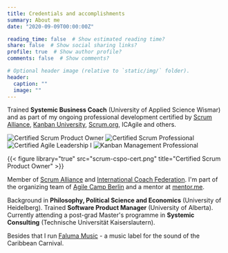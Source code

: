 ```yaml
---
title: Credentials and accomplishments
summary: About me
date: "2020-09-09T00:00:00Z"

reading_time: false  # Show estimated reading time?
share: false  # Show social sharing links?
profile: true  # Show author profile?
comments: false  # Show comments?

# Optional header image (relative to `static/img/` folder).
header:
  caption: ""
  image: ""
---
```

Trained **Systemic Business Coach** (University of Applied Science Wismar) and as part of my ongoing professional development certified by [Scrum Alliance](https://www.scrumalliance.org/community/profile/mstahl7), [Kanban University](https://edu.kanban.university/users/martin-stahl), [Scrum.org](https://www.scrum.org/user/251980), ICAgile and others. 

![Certified Scrum Product Owner](scrum-cspo-cert.png) ![Certified Scrum Professional](scrum-csp-cert.png) ![Certified Agile Leadership I](scrumalliance-cal1-300x300.png) ![Kanban Management Professional](badge-KMP-EDU.png)

{{< figure library="true" src="scrum-cspo-cert.png" title="Certified Scrum Product Owner" >}}

Member of [Scrum Alliance](https://www.scrumalliance.org/) and [International Coach Federation](https://coachfederation.org/). I'm part of the organizing team of [Agile Camp Berlin](https://agile-camp-berlin.com/) and a mentor at [mentor.me](https://www.mentor.me).

Background in **Philosophy, Political Science and Economics** (University of Heidelberg). Trained **Software Product Manager** (University of Alberta). Currently attending a post-grad Master's programme in **Systemic Consulting** (Technische Universität Kaiserslautern).

Besides that I run [Faluma Music](https://www.faluma.com) - a music label for the sound of the Caribbean Carnival. 
